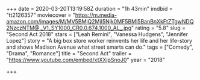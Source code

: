+++
date = 2020-03-20T13:19:58Z
duration = "1h 43min"
imdbid = "tt2126357"
moviecover = "https://m.media-amazon.com/images/M/MV5BMjQ2MjI5Njk0MF5BMl5BanBnXkFtZTgwNDQ2NzczNTM@._V1_SY1000_CR0,0,674,1000_AL_.jpg"
rating = "5.8"
slug = "Second Act 2018"
stars = ["Leah Remini", "Vanessa Hudgens", "Jennifer Lopez"]
story = "A big box store worker reinvents her life and her life-story and shows Madison Avenue what street smarts can do."
tags = ["Comedy", "Drama", "Romance"]
title = "Second Act"
trailer = "https://www.youtube.com/embed/xtXXjpSnoJ0"
year = "2018"

+++
